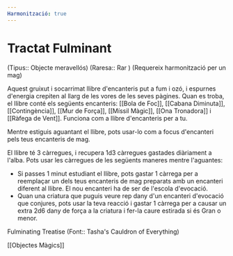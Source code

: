 ```yaml
---
Harmonització: true
---
```

# Tractat Fulminant

(Tipus:: Objecte meravellós) (Raresa:: Rar ) (Requereix harmonització per un mag)

Aquest gruixut i socarrimat llibre d'encanteris put a fum i ozó, i espurnes d'energia crepiten al llarg de les vores de les seves pàgines. Quan es troba, el llibre conté els següents encanteris: [[Bola de Foc]], [[Cabana Diminuta]], [[Contingència]], [[Mur de Força]], [[Míssil Màgic]], [[Ona Tronadora]] i [[Ràfega de Vent]]. Funciona com a llibre d'encanteris per a tu.

Mentre estiguis aguantant el llibre, pots usar-lo com a focus d'encanteri pels teus encanteris de mag.

El llibre té 3 càrregues, i recupera 1d3 càrregues gastades diàriament a l'alba. Pots usar les càrregues de les següents maneres mentre l'aguantes:

- Si passes 1 minut estudiant el llibre, pots gastar 1 càrrega per a reemplaçar un dels teus encanteris de mag preparats amb un encanteri diferent al llibre. El nou encanteri ha de ser de l'escola d'evocació.
- Quan una criatura que puguis veure rep dany d'un encanteri d'evocació que conjures, pots usar la teva reacció i gastar 1 càrrega per a causar un extra 2d6 dany de força a la criatura i fer-la caure estirada si és Gran o menor.

Fulminating Treatise (Font:: Tasha's Cauldron of Everything)

[[Objectes Màgics]]